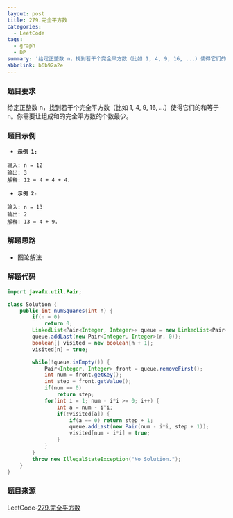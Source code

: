 ```yaml
---
layout: post
title: 279.完全平方数
categories:
  - LeetCode
tags:
  - graph
  - DP
summary: '给定正整数 n，找到若干个完全平方数（比如 1, 4, 9, 16, ...）使得它们的和等于 n。'
abbrlink: b6b92a2e
---
```


### 题目要求
给定正整数 n，找到若干个完全平方数（比如 1, 4, 9, 16, ...）使得它们的和等于 n。你需要让组成和的完全平方数的个数最少。

### 题目示例
- **`示例 1:`** 
```
输入: n = 12
输出: 3 
解释: 12 = 4 + 4 + 4.
```

- **`示例 2:`** 
```
输入: n = 13
输出: 2
解释: 13 = 4 + 9.
```


### 解题思路
- 图论解法

### 解题代码
```java
import javafx.util.Pair;

class Solution {
    public int numSquares(int n) {
        if(n = 0)
            return 0;
        LinkedList<Pair<Integer, Integer>> queue = new LinkedList<Pair<Integer, Integer>>();
        queue.addLast(new Pair<Integer, Integer>(n, 0));
        boolean[] visited = new boolean[n + 1];
        visited[n] = true;

        while(!queue.isEmpty()) {
            Pair<Integer, Integer> front = queue.removeFirst();
            int num = front.getKey();
            int step = front.getValue();
            if(num == 0)
                return step;
            for(int i = 1; num - i*i >= 0; i++) {
                int a = num - i*i;
                if(!visited[a]) {
                    if(a == 0) return step + 1;
                    queue.addLast(new Pair(num - i*i, step + 1));
                    visited[num - i*i] = true;
                }
            }
        }
        throw new IllegalStateException("No Solution.");
    }
}
```

### 题目来源
LeetCode-[279.完全平方数](https://leetcode-cn.com/problems/perfect-squares/)